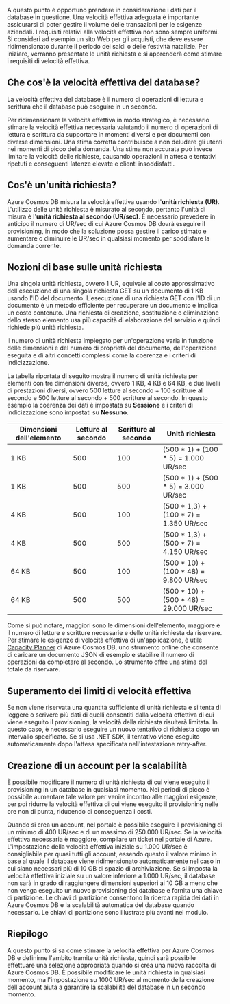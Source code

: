A questo punto è opportuno prendere in considerazione i dati per il database in questione. Una velocità effettiva adeguata è importante assicurarsi di poter gestire il volume delle transazioni per le esigenze aziendali. I requisiti relativi alla velocità effettiva non sono sempre uniformi. Si consideri ad esempio un sito Web per gli acquisti, che deve essere ridimensionato durante il periodo dei saldi o delle festività natalizie. Per iniziare, verranno presentate le unità richiesta e si apprenderà come stimare i requisiti di velocità effettiva.

## <a name="what-is-database-throughput"></a>Che cos'è la velocità effettiva del database? 

La velocità effettiva del database è il numero di operazioni di lettura e scrittura che il database può eseguire in un secondo.

Per ridimensionare la velocità effettiva in modo strategico, è necessario stimare la velocità effettiva necessaria valutando il numero di operazioni di lettura e scrittura da supportare in momenti diversi e per documenti con diverse dimensioni. Una stima corretta contribuisce a non deludere gli utenti nei momenti di picco della domanda. Una stima non accurata può invece limitare la velocità delle richieste, causando operazioni in attesa e tentativi ripetuti e conseguenti latenze elevate e clienti insoddisfatti.

## <a name="what-is-a-request-unit"></a>Cos'è un'unità richiesta?

Azure Cosmos DB misura la velocità effettiva usando l'**unità richiesta (UR)**. L'utilizzo delle unità richiesta è misurato al secondo, pertanto l'unità di misura è l'**unità richiesta al secondo (UR/sec)**. È necessario prevedere in anticipo il numero di UR/sec di cui Azure Cosmos DB dovrà eseguire il provisioning, in modo che la soluzione possa gestire il carico stimato e aumentare o diminuire le UR/sec in qualsiasi momento per soddisfare la domanda corrente.

## <a name="request-unit-basics"></a>Nozioni di base sulle unità richiesta

Una singola unità richiesta, ovvero 1 UR, equivale al costo approssimativo dell'esecuzione di una singola richiesta GET su un documento di 1 KB usando l'ID del documento. L'esecuzione di una richiesta GET con l'ID di un documento è un metodo efficiente per recuperare un documento e implica un costo contenuto. Una richiesta di creazione, sostituzione o eliminazione dello stesso elemento usa più capacità di elaborazione del servizio e quindi richiede più unità richiesta.

Il numero di unità richiesta impiegato per un'operazione varia in funzione delle dimensioni e del numero di proprietà del documento, dell'operazione eseguita e di altri concetti complessi come la coerenza e i criteri di indicizzazione.

La tabella riportata di seguito mostra il numero di unità richiesta per elementi con tre dimensioni diverse, ovvero 1 KB, 4 KB e 64 KB, e due livelli di prestazioni diversi, ovvero 500 letture al secondo + 100 scritture al secondo e 500 letture al secondo + 500 scritture al secondo. In questo esempio la coerenza dei dati è impostata su **Sessione** e i criteri di indicizzazione sono impostati su **Nessuno**.

| Dimensioni dell'elemento | Letture al secondo | Scritture al secondo | Unità richiesta
| --- | --- | --- | --- |
| 1 KB | 500 | 100 | (500 * 1) + (100 * 5) = 1.000 UR/sec
| 1 KB | 500 | 500 | (500 * 1) + (500 * 5) = 3.000 UR/sec
| 4 KB | 500 | 100 | (500 * 1,3) + (100 * 7) = 1.350 UR/sec
| 4 KB | 500 | 500 | (500 * 1,3) + (500 * 7) = 4.150 UR/sec
| 64 KB | 500 | 100 | (500 * 10) + (100 * 48) = 9.800 UR/sec
| 64 KB | 500 | 500 | (500 * 10) + (500 * 48) = 29.000 UR/sec
 
Come si può notare, maggiori sono le dimensioni dell'elemento, maggiore è il numero di letture e scritture necessarie e delle unità richiesta da riservare. Per stimare le esigenze di velocità effettiva di un'applicazione, è utile [Capacity Planner](https://www.documentdb.com/capacityplanner) di Azure Cosmos DB, uno strumento online che consente di caricare un documento JSON di esempio e stabilire il numero di operazioni da completare al secondo. Lo strumento offre una stima del totale da riservare.

## <a name="exceeding-throughput-limits"></a>Superamento dei limiti di velocità effettiva

Se non viene riservata una quantità sufficiente di unità richiesta e si tenta di leggere o scrivere più dati di quelli consentiti dalla velocità effettiva di cui viene eseguito il provisioning, la velocità della richiesta risulterà limitata. In questo caso, è necessario eseguire un nuovo tentativo di richiesta dopo un intervallo specificato. Se si usa .NET SDK, il tentativo viene eseguito automaticamente dopo l'attesa specificata nell'intestazione retry-after.

## <a name="creating-an-account-built-to-scale"></a>Creazione di un account per la scalabilità

È possibile modificare il numero di unità richiesta di cui viene eseguito il provisioning in un database in qualsiasi momento. Nei periodi di picco è possibile aumentare tale valore per venire incontro alle maggiori esigenze, per poi ridurre la velocità effettiva di cui viene eseguito il provisioning nelle ore non di punta, riducendo di conseguenza i costi.

Quando si crea un account, nel portale è possibile eseguire il provisioning di un minimo di 400 UR/sec e di un massimo di 250.000 UR/sec. Se la velocità effettiva necessaria è maggiore, compilare un ticket nel portale di Azure. L'impostazione della velocità effettiva iniziale su 1.000 UR/sec è consigliabile per quasi tutti gli account, essendo questo il valore minimo in base al quale il database viene ridimensionato automaticamente nel caso in cui siano necessari più di 10 GB di spazio di archiviazione. Se si imposta la velocità effettiva iniziale su un valore inferiore a 1.000 UR/sec, il database non sarà in grado di raggiungere dimensioni superiori ai 10 GB a meno che non venga eseguito un nuovo provisioning del database e fornita una chiave di partizione. Le chiavi di partizione consentono la ricerca rapida dei dati in Azure Cosmos DB e la scalabilità automatica del database quando necessario. Le chiavi di partizione sono illustrate più avanti nel modulo.

## <a name="summary"></a>Riepilogo

A questo punto si sa come stimare la velocità effettiva per Azure Cosmos DB e definirne l'ambito tramite unità richiesta, quindi sarà possibile effettuare una selezione appropriata quando si crea una nuova raccolta di Azure Cosmos DB. È possibile modificare le unità richiesta in qualsiasi momento, ma l'impostazione su 1000 UR/sec al momento della creazione dell'account aiuta a garantire la scalabilità del database in un secondo momento.